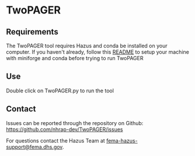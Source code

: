 # TwoPAGER

## Requirements

The TwoPAGER tool requires Hazus and conda be installed on your computer. If you haven't already, follow this [README](https://github.com/nhrap-dev/Environment-Setup/tree/update-README) to setup your machine with miniforge and conda before trying to run TwoPAGER

## Use

Double click on TwoPAGER.py to run the tool

## Contact

Issues can be reported through the repository on Github: https://github.com/nhrap-dev/TwoPAGER/issues

For questions contact the Hazus Team at fema-hazus-support@fema.dhs.gov.